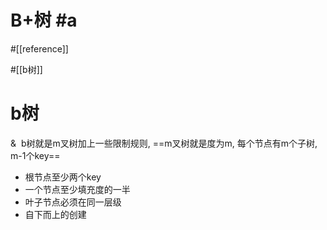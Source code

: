 # B+树 #a

#[[reference]]

#[[b树]]





# b树

&  b树就是m叉树加上一些限制规则, ==m叉树就是度为m, 每个节点有m个子树, m-1个key==

- 根节点至少两个key
- 一个节点至少填充度的一半
- 叶子节点必须在同一层级
- 自下而上的创建